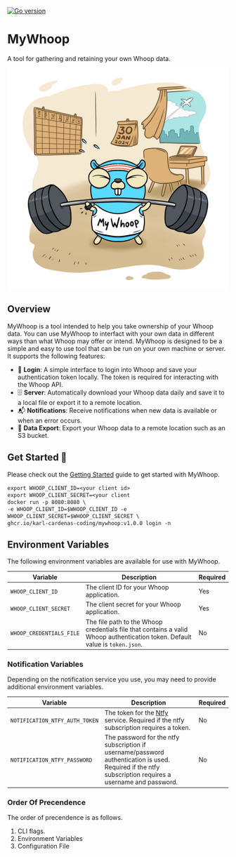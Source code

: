 
[![Go version](https://img.shields.io/github/go-mod/go-version/karl-cardenas-coding/go-lambda-cleanup)](https://golang.org/dl/)

# MyWhoop 

A tool for gathering and retaining your own Whoop data. 

<p align="center">
  <img src="/static/images/logo.webp" alt="drawing" width="600"/>
</p>

## Overview

MyWhoop is a tool intended to help you take ownership of your Whoop data. You can use MyWhoop to interfact with your own data in different ways than what Whoop may offer or intend.  MyWhoop is designed to be a simple and easy to use tool that can be run on your own machine or server. It supports the following features:

- 🔐 **Login**: A simple interface to login into Whoop and save your authentication token locally. The token is required for interacting with the Whoop API.
- 🗄️ **Server**: Automatically download your Whoop data daily and save it to a local file or export it to a remote location.
- 📬 **Notifications**: Receive notifications when new data is available or when an error occurs.
- 💾 **Data Export**: Export your Whoop data to a remote location such as an S3 bucket.

## Get Started 🚀

Please check out the [Getting Started](/docs/get-started.md) guide to get started with MyWhoop.


```shell
export WHOOP_CLIENT_ID=<your client id>
export WHOOP_CLIENT_SECRET=<your client
docker run -p 8080:8080 \
-e WHOOP_CLIENT_ID=$WHOOP_CLIENT_ID -e WHOOP_CLIENT_SECRET=$WHOOP_CLIENT_SECRET \
ghcr.io/karl-cardenas-coding/mywhoop:v1.0.0 login -n
```




## Environment Variables

The following environment variables are available for use with MyWhoop.

| Variable | Description | Required |
|---|----|---|
| `WHOOP_CLIENT_ID` | The client ID for your Whoop application. | Yes |
| `WHOOP_CLIENT_SECRET` | The client secret for your Whoop application. | Yes |
| `WHOOP_CREDENTIALS_FILE` | The file path to the Whoop credentials file that contains a valid Whoop authentication token. Default value is `token.json`. | No | 


### Notification  Variables

Depending on the notification service you use, you may need to provide additional environment variables.

| Variable | Description | Required |
|---|----|---|
| `NOTIFICATION_NTFY_AUTH_TOKEN`| The token for the [Ntfy](https://docs.ntfy.sh/) service. Required if the ntfy subscription requires a token. | No |
| `NOTIFICATION_NTFY_PASSWORD` | The password for the ntfy subscription if username/password authentication is used. Required if the ntfy subscription requires a username and password. | No |

### Order Of Precendence

The order of precendence is as follows.

1. CLI flags.
2. Environment Variables
3. Configuration File

